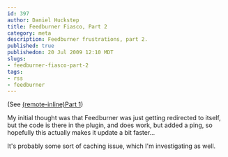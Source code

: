 ```yaml
--- 
id: 397
author: Daniel Huckstep
title: Feedburner Fiasco, Part 2
category: meta
description: Feedburner frustrations, part 2.
published: true
publishedon: 20 Jul 2009 12:10 MDT
slugs: 
- feedburner-fiasco-part-2
tags: 
- rss
- feedburner
---
```

(See [(remote-inline)Part
1](/2009/07/20/feedburner-seems-behind-the-times))

My initial thought was that Feedburner was just getting redirected to
itself, but the code is there in the plugin, and does work, but added a
ping, so hopefully this actually makes it update a bit faster…

It's probably some sort of caching issue, which I'm investigating as
well.
